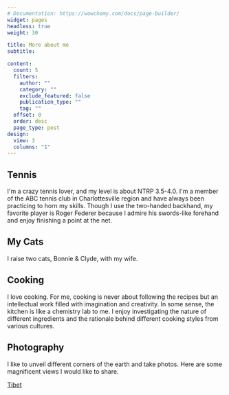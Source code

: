 ```yaml
---
# Documentation: https://wowchemy.com/docs/page-builder/
widget: pages
headless: true
weight: 30

title: More about me
subtitle:

content:
  count: 5
  filters:
    author: ""
    category: ""
    exclude_featured: false
    publication_type: ""
    tag: ""
  offset: 0
  order: desc
  page_type: post
design:
  view: 3
  columns: "1"
---
```


## Tennis

I'm a crazy tennis lover, and my level is about NTRP 3.5-4.0. I'm a member of the ABC tennis club in Charlottesville region and have always been practicing to horn my skills. Though I use the two-handed backhand, my favorite player is Roger Federer because I admire his swords-like forehand and enjoy finishing a point at the net. 

## My Cats

I raise two cats, Bonnie \& Clyde, with my wife. 

## Cooking

I love cooking. For me, cooking is never about following the recipes but an intellectual work filled with imagination and creativity. In some sense, the kitchen is like a chemistry lab to me. I enjoy investigating the nature of different ingredients and the rationale behind different cooking styles from various cultures. 

## Photography

I like to unveil different corners of the earth and take photos. Here are some magnificent views I would like to share.

[Tibet](https://www.yaofan29597.com/fun/photo/)

<!--[Lake Baikal](https://www.yaofan29597.com/fun/photo/)-->

